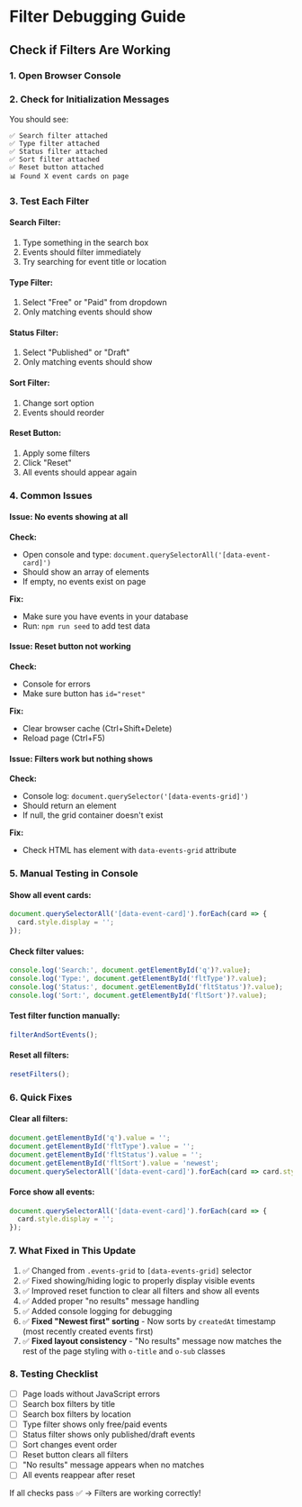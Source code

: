 # Filter Debugging Guide

## Check if Filters Are Working

### 1. Open Browser Console

### 2. Check for Initialization Messages
You should see:
```
✅ Search filter attached
✅ Type filter attached
✅ Status filter attached
✅ Sort filter attached
✅ Reset button attached
📊 Found X event cards on page
```
### 3. Test Each Filter

#### Search Filter:
1. Type something in the search box
2. Events should filter immediately
3. Try searching for event title or location

#### Type Filter:
1. Select "Free" or "Paid" from dropdown
2. Only matching events should show

#### Status Filter:
1. Select "Published" or "Draft"
2. Only matching events should show

#### Sort Filter:
1. Change sort option
2. Events should reorder

#### Reset Button:
1. Apply some filters
2. Click "Reset"
3. All events should appear again

### 4. Common Issues

#### Issue: No events showing at all
**Check:**
- Open console and type: `document.querySelectorAll('[data-event-card]')`
- Should show an array of elements
- If empty, no events exist on page

**Fix:**
- Make sure you have events in your database
- Run: `npm run seed` to add test data

#### Issue: Reset button not working
**Check:**
- Console for errors
- Make sure button has `id="reset"`

**Fix:**
- Clear browser cache (Ctrl+Shift+Delete)
- Reload page (Ctrl+F5)

#### Issue: Filters work but nothing shows
**Check:**
- Console log: `document.querySelector('[data-events-grid]')`
- Should return an element
- If null, the grid container doesn't exist

**Fix:**
- Check HTML has element with `data-events-grid` attribute

### 5. Manual Testing in Console

#### Show all event cards:
```javascript
document.querySelectorAll('[data-event-card]').forEach(card => {
  card.style.display = '';
});
```

#### Check filter values:
```javascript
console.log('Search:', document.getElementById('q')?.value);
console.log('Type:', document.getElementById('fltType')?.value);
console.log('Status:', document.getElementById('fltStatus')?.value);
console.log('Sort:', document.getElementById('fltSort')?.value);
```

#### Test filter function manually:
```javascript
filterAndSortEvents();
```

#### Reset all filters:
```javascript
resetFilters();
```

### 6. Quick Fixes

#### Clear all filters:
```javascript
document.getElementById('q').value = '';
document.getElementById('fltType').value = '';
document.getElementById('fltStatus').value = '';
document.getElementById('fltSort').value = 'newest';
document.querySelectorAll('[data-event-card]').forEach(card => card.style.display = '');
```

#### Force show all events:
```javascript
document.querySelectorAll('[data-event-card]').forEach(card => {
  card.style.display = '';
});
```

### 7. What Fixed in This Update

1. ✅ Changed from `.events-grid` to `[data-events-grid]` selector
2. ✅ Fixed showing/hiding logic to properly display visible events
3. ✅ Improved reset function to clear all filters and show all events
4. ✅ Added proper "no results" message handling
5. ✅ Added console logging for debugging
6. ✅ **Fixed "Newest first" sorting** - Now sorts by `createdAt` timestamp (most recently created events first)
7. ✅ **Fixed layout consistency** - "No results" message now matches the rest of the page styling with `o-title` and `o-sub` classes

### 8. Testing Checklist

- [ ] Page loads without JavaScript errors
- [ ] Search box filters by title
- [ ] Search box filters by location
- [ ] Type filter shows only free/paid events
- [ ] Status filter shows only published/draft events
- [ ] Sort changes event order
- [ ] Reset button clears all filters
- [ ] "No results" message appears when no matches
- [ ] All events reappear after reset

If all checks pass ✅ → Filters are working correctly!
